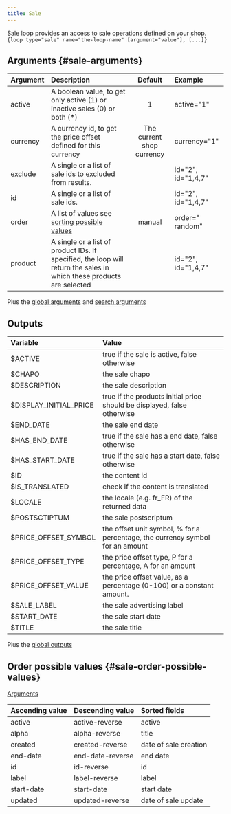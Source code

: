 ```yaml
---
title: Sale
---
```


Sale loop provides an access to sale operations defined on your shop.   
`{loop type="sale" name="the-loop-name" [argument="value"], [...]}`

## Arguments {#sale-arguments}

| Argument | Description                                                                                                          |          Default           | Example             |
|----------|:---------------------------------------------------------------------------------------------------------------------|:--------------------------:|:--------------------|
| active   | A boolean value, to get only active (1) or inactive sales (0) or both (*)                                            |             1              | active="1"          |
| currency | A currency id, to get the price offset defined for this currency                                                     | The current shop currency  | currency="1"        |
| exclude  | A single or a list of sale ids to excluded from results.                                                             |                            | id="2", id="1,4,7"  |
| id       | A single or a list of sale ids.                                                                                      |                            | id="2", id="1,4,7"  |
| order    | A list of values see [sorting possible values](#sale-order-possible-values)                                          |           manual           | order=" random"     |
| product  | A single or a list of product IDs. If specified, the loop will return the sales in which these products are selected |                            | id="2", id="1,4,7"  |

Plus the [global arguments](./global_arguments) and [search arguments](./search_arguments)

## Outputs

| Variable               | Value                                                                         |
|:-----------------------|:------------------------------------------------------------------------------|
| $ACTIVE                | true if the sale is active, false otherwise                                   |
| $CHAPO                 | the sale chapo                                                                |
| $DESCRIPTION           | the sale description                                                          |
| $DISPLAY_INITIAL_PRICE | true if the products initial price should be displayed, false otherwise       |
| $END_DATE              | the sale end date                                                             |
| $HAS_END_DATE          | true if the sale has a end date, false otherwise                              |
| $HAS_START_DATE        | true if the sale has a start date, false otherwise                            |
| $ID                    | the content id                                                                |
| $IS_TRANSLATED         | check if the content is translated                                            |
| $LOCALE                | the locale (e.g. fr_FR) of the returned data                                  |
| $POSTSCTIPTUM          | the sale postscriptum                                                         |
| $PRICE_OFFSET_SYMBOL   | the offset unit symbol, % for a percentage, the currency symbol for an amount |
| $PRICE_OFFSET_TYPE     | the price offset type, P for a percentage, A for an amount                    |
| $PRICE_OFFSET_VALUE    | the price offset value, as a percentage (0-100) or a constant amount.         |
| $SALE_LABEL            | the sale advertising label                                                    |
| $START_DATE            | the sale start date                                                           |
| $TITLE                 | the sale title                                                                |

Plus the [global outputs](./global_outputs)

## Order possible values {#sale-order-possible-values}
[Arguments](#sale-arguments)

| Ascending value | Descending value | Sorted fields         |
|-----------------|------------------|:----------------------|
| active          | active-reverse   | active                |
| alpha           | alpha-reverse    | title                 |
| created         | created-reverse  | date of sale creation |
| end-date        | end-date-reverse | end date              |
| id              | id-reverse       | id                    |
| label           | label-reverse    | label                 |
| start-date      | start-date       | start date            |
| updated         | updated-reverse  | date of sale update   |